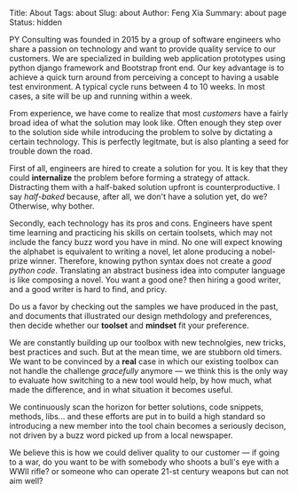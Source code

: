 Title: About
Tags: about
Slug: about
Author: Feng Xia
Summary: about page
Status: hidden

PY Consulting was founded in 2015 by a group of software engineers
who share a passion on technology and want to provide quality
service to our customers. We are specialized in
building web application prototypes using python django
framework and Bootstrap front end. Our key advantage is to achieve
a quick turn around from perceiving a concept to having
a usable test environment. A typical cycle runs between
4 to 10 weeks. In most cases, a site will be up and running
within a week.


From experience, we have come to realize that most _customers_ have
a fairly broad idea of what the solution may look like. Often enough
they step over to the solution side while introducing the problem to
solve by dictating a certain technology. This is perfectly
legitmate, but is also planting a seed for trouble down the road.

First of all, engineers are hired to create a solution for you. It is key
that they could __internalize__ the problem before forming a strategy
of attack.
Distracting them
with a half-baked solution upfront is counterproductive.
I say _half-baked_ because, after all,
we don't have a solution yet, do we? Otherwise, why bother.


Secondly, each technology has its pros and cons. Engineers have spent
time learning and practicing his skills on certain toolsets, which
may not include the fancy buzz word you have in mind.
No one will expect knowing the alphabet is equivalent
to writing a novel, let alone producing a nobel-prize winner. Therefore,
knowing python syntax does not create a _good python code_. Translating
an abstract business idea into computer language is like
composing a novel. You want a good one? then hiring a good writer,
and a good writer is hard to find, and pricy.


Do us a favor by checking out the samples we have produced in the past,
and documents that illustrated
our design methdology and preferences, then decide whether
our __toolset__ and __mindset__ fit your preference.

We are constantly building up our toolbox with new technolgies,
new tricks, best practices and such. But at the mean time,
we are stubborn old timers. We want to be convinced by a __real__
case in which our existing toolbox can not handle the challenge
_gracefully_ anymore &mdash; we think
this is the only way to evaluate how
switching to a new tool would help, by how much, what made the
difference, and in what situation it becomes useful.

We continuously scan the horizon for better solutions, code snippets,
methods, libs... and these efforts are put in to build a high standard
so introducing a new member into the tool chain becomes a seriously
decison, not driven by a buzz word picked up from a local newspaper.

We believe this is how we could deliver quality to  our customer &mdash;
if going to a war, do you want to be with somebody who shoots
a bull's eye with a WWII rifle?
or someone who can operate 21-st century weapons but
can not aim well?
